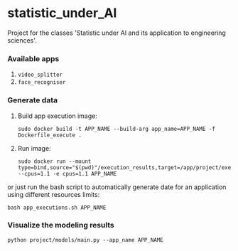 # statistic_under_AI
Project for the classes 'Statistic under AI and its application to engineering sciences'.
### Available apps
1. `video_splitter`
2. `face_recogniser`
### Generate data
1. Build app execution image:  
    ```
    sudo docker build -t APP_NAME --build-arg app_name=APP_NAME -f Dockerfile_execute .
    ```
2. Run image:
    ```
   sudo docker run --mount type=bind,source="$(pwd)"/execution_results,target=/app/project/execution_results --cpus=1.1 -e cpus=1.1 APP_NAME
   ```  

or just run the bash script to automatically generate date for an application using different resources limits:
```
bash app_executions.sh APP_NAME
```
### Visualize the modeling results
```
python project/models/main.py --app_name APP_NAME
```
